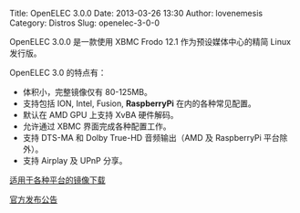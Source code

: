 Title: OpenELEC 3.0.0
Date: 2013-03-26 13:30
Author: lovenemesis
Category: Distros
Slug: openelec-3-0-0

OpenELEC 3.0.0 是一款使用 XBMC Frodo 12.1 作为预设媒体中心的精简 Linux
发行版。

OpenELEC 3.0 的特点有：

-   体积小，完整镜像仅有 80-125MB。
-   支持包括 ION, Intel, Fusion, **RaspberryPi** 在内的各种常见配置。
-   默认在 AMD GPU 上支持 XvBA 硬件解码。
-   允许通过 XBMC 界面完成各种配置工作。
-   支持 DTS-MA 和 Dolby True-HD 音频输出（AMD 及 RaspberryPi
    平台除外）。
-   支持 Airplay 及 UPnP 分享。

[适用于各种平台的镜像下载](http://openelec.tv/get-openelec)

[官方发布公告](http://openelec.tv/news/22-releases/86-openelec-3-0-0-released)
